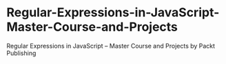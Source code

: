 


# Regular-Expressions-in-JavaScript-Master-Course-and-Projects
Regular Expressions in JavaScript – Master Course and Projects by Packt Publishing
